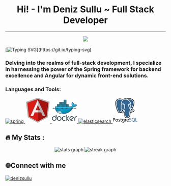<h1 align="center">
Hi! - I'm  Deniz Sullu ~ Full Stack Developer
</h1>

----

<div align="center">
  <img src="https://profile-counter.glitch.me/denizsullu/count.svg?"  />

</div>

[![Typing SVG](https://readme-typing-svg.herokuapp.com?font=Fira+Code&weight=600&size=22&duration=3000&pause=1000&color=F7BF2E&background=9342BD00&random=false&width=453&height=70&lines=Hi!;I'm+Deniz;I'm++a+Full+Stack+Developer;Great+to+see+you!)](https://git.io/typing-svg)



### Delving into the realms of full-stack development, I specialize in harnessing the power of the Spring framework for backend excellence and Angular for dynamic front-end solutions.


<h3 align="left">Languages and Tools:</h3>
<p align="left">
  <a href="https://spring.io/" target="_blank" rel="noreferrer">
    <img src="https://www.vectorlogo.zone/logos/springio/springio-icon.svg" alt="spring" width="80" height="80"/>
  </a>
  <a href="https://angular.io/" target="_blank" rel="noreferrer">
    <img src="https://raw.githubusercontent.com/devicons/devicon/master/icons/angularjs/angularjs-original.svg" alt="angular" width="80" height="80"/>
  </a>
  <a href="https://www.docker.com/" target="_blank" rel="noreferrer">
    <img src="https://raw.githubusercontent.com/devicons/devicon/master/icons/docker/docker-original-wordmark.svg" alt="docker" width="80" height="80"/>
  </a>
  <a href="https://www.elastic.co/elasticsearch/" target="_blank" rel="noreferrer">
    <img src="https://www.vectorlogo.zone/logos/elastic/elastic-icon.svg" alt="elasticsearch" width="80" height="80"/>
  </a>
  <a href="https://www.postgresql.org" target="_blank" rel="noreferrer">
    <img src="https://raw.githubusercontent.com/devicons/devicon/master/icons/postgresql/postgresql-original-wordmark.svg" alt="postgresql" width="80" height="80"/>
  </a>
</p>


## 🔥   My Stats :
<div align="center">
  <img src="https://github-readme-stats.vercel.app/api?username=denizsullu&hide_title=false&hide_rank=false&show_icons=true&include_all_commits=true&count_private=true&disable_animations=false&theme=chartreuse-dark&locale=en&hide_border=false&order=1" height="150" alt="stats graph"  />
  <img src="https://streak-stats.demolab.com?user=denizsullu&locale=en&mode=daily&theme=chartreuse-dark&hide_border=false&border_radius=5&order=3" height="150" alt="streak graph"  />
</div>



## 🌐Connect with me
<p align="left">
<a href="https://linkedin.com/in/denizsullu" target="blank"><img align="center" src="https://raw.githubusercontent.com/rahuldkjain/github-profile-readme-generator/master/src/images/icons/Social/linked-in-alt.svg" alt="denizsullu" height="30" width="40" /></a>
</p>
